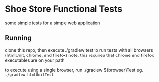 # Shoe Store Functional Tests
some simple tests for a simple web application
## Running
clone this repo, then execute ./gradlew test to run tests with all browsers (htmlUnit, chrome, and firefox)
note: this requires that chrome and firefox executables are on your path

to execute using a single browser, run ./gradlew ${browser}Test
eg. `./gradlew htmlUnitTest`
